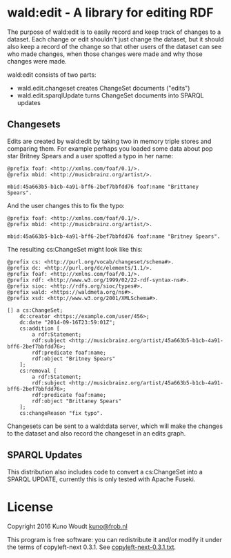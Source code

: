 
wald:edit - A library for editing RDF
=====================================

The purpose of wald:edit is to easily record and keep track of changes to a dataset.  Each
change or edit shouldn't just change the dataset, but it should also keep a record of the
change so that other users of the dataset can see who made changes, when those changes were
made and why those changes were made.

wald:edit consists of two parts:

- wald.edit.changeset creates ChangeSet documents ("edits")
- wald.edit.sparqlUpdate turns ChangeSet documents into SPARQL updates

Changesets
----------

Edits are created by wald:edit by taking two in memory triple stores and comparing them.  For
example perhaps you loaded some data about pop star Britney Spears and a user spotted a typo
in her name:

    @prefix foaf: <http://xmlns.com/foaf/0.1/>.
    @prefix mbid: <http://musicbrainz.org/artist/>.

    mbid:45a663b5-b1cb-4a91-bff6-2bef7bbfdd76 foaf:name "Brittaney Spears".

And the user changes this to fix the typo:

    @prefix foaf: <http://xmlns.com/foaf/0.1/>.
    @prefix mbid: <http://musicbrainz.org/artist/>.

    mbid:45a663b5-b1cb-4a91-bff6-2bef7bbfdd76 foaf:name "Britney Spears".

The resulting cs:ChangeSet might look like this:

    @prefix cs: <http://purl.org/vocab/changeset/schema#>.
    @prefix dc: <http://purl.org/dc/elements/1.1/>.
    @prefix foaf: <http://xmlns.com/foaf/0.1/>.
    @prefix rdf: <http://www.w3.org/1999/02/22-rdf-syntax-ns#>.
    @prefix sioc: <http://rdfs.org/sioc/types#>.
    @prefix wald: <https://waldmeta.org/ns#>.
    @prefix xsd: <http://www.w3.org/2001/XMLSchema#>.

    [] a cs:ChangeSet;
        dc:creator <https://example.com/user/456>;
        dc:date "2014-09-16T23:59:01Z";
        cs:addition [
            a rdf:Statement;
            rdf:subject <http://musicbrainz.org/artist/45a663b5-b1cb-4a91-bff6-2bef7bbfdd76>;
            rdf:predicate foaf:name;
            rdf:object "Britney Spears"
        ];
        cs:removal [
            a rdf:Statement;
            rdf:subject <http://musicbrainz.org/artist/45a663b5-b1cb-4a91-bff6-2bef7bbfdd76>;
            rdf:predicate foaf:name;
            rdf:object "Brittaney Spears"
        ];
        cs:changeReason "fix typo".

Changesets can be sent to a wald:data server, which will make the changes to the dataset and
also record the changeset in an edits graph.


SPARQL Updates
--------------

This distribution also includes code to convert a cs:ChangeSet into a SPARQL UPDATE, currently
this is only tested with Apache Fuseki.

License
=======

Copyright 2016  Kuno Woudt <kuno@frob.nl>

This program is free software: you can redistribute it and/or modify
it under the terms of copyleft-next 0.3.1.  See
[copyleft-next-0.3.1.txt](copyleft-next-0.3.1.txt).

